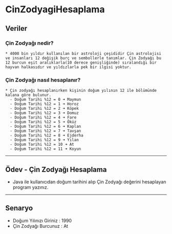 # CinZodyagiHesaplama
## Veriler
  ### Çin Zodyağı nedir?
    * 4000 bin yıldır kullanılan bir astroloji çeşididir Çin astrolojisi ve insanları 12 değişik burç ve sembollerle tanımlar. Çin Zodyağı bu 12 burcun eşit aralıklarla(10 derece genişliğinde) sıralandığı bir hayvan halkasıdır ve yıldızlarla pek bir ilgisi yoktur.

  ### Çin Zodyağı nasıl hesaplanır?
    * Çin zodyağı hesaplanırken kişinin doğum yılının 12 ile bölümünde kalana göre bulunur.
      - Doğum Tarihi %12 = 0 ➜ Maymun
      - Doğum Tarihi %12 = 1 ➜ Horoz
      - Doğum Tarihi %12 = 2 ➜ Köpek
      - Doğum Tarihi %12 = 3 ➜ Domuz
      - Doğum Tarihi %12 = 4 ➜ Fare
      - Doğum Tarihi %12 = 5 ➜ Öküz
      - Doğum Tarihi %12 = 6 ➜ Kaplan
      - Doğum Tarihi %12 = 7 ➜ Tavşan
      - Doğum Tarihi %12 = 8 ➜ Ejderha
      - Doğum Tarihi %12 = 9 ➜ Yılan
      - Doğum Tarihi %12 = 10 ➜ At
      - Doğum Tarihi %12 = 11 ➜ Koyun
***
## Ödev - Çin Zodyağı Hesaplama
  * Java ile kullanıcıdan doğum tarihini alıp Çin Zodyağı değerini hesaplayan program yazınız.
***
## Senaryo
  * Doğum Yılınızı Giriniz : 1990
  * Çin Zodyağı Burcunuz : At
